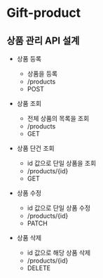 # Gift-product
## 상품 관리 API 설계

- 상품 등록
  - 상품을 등록
  - /products
  - POST

- 상품 조회
  - 전체 상품의 목록을 조회
  - /products
  - GET

- 상품 단건 조회
  - id 값으로 단일 상품을 조회
  - /products/{id}
  - GET

- 상품 수정
  - id 값으로 단일 상품 수정
  - /products/{id}
  - PATCH

- 상품 삭제
  - id 값으로 해당 상품 삭제
  - /products/{id}
  - DELETE